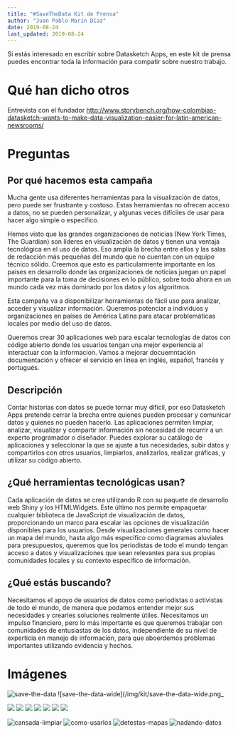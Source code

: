 ```yaml
---
title: "#SaveTheData Kit de Prensa"
author: "Juan Pablo Marín Díaz"
date: 2019-08-24
last_updated: 2019-08-24
---
```



Si estás interesado en escribir sobre Datasketch Apps, en este kit de prensa puedes encontrar toda la información para compatir sobre nuestro trabajo.

# Qué han dicho otros

Entrevista con el fundador
http://www.storybench.org/how-colombias-datasketch-wants-to-make-data-visualization-easier-for-latin-american-newsrooms/


# Preguntas

## Por qué hacemos esta campaña

Mucha gente usa diferentes herramientas para la visualización de datos, pero puede ser frustrante y costoso. Estas herramientas no ofrecen acceso a datos, no se pueden personalizar, y algunas veces difíciles de usar para hacer algo simple o específico.

Hemos visto que las grandes organizaciones de noticias (New York Times, The Guardian) son líderes en visualización de datos y tienen una ventaja tecnológica en el uso de datos. Eso amplía la brecha entre ellos y las salas de redacción más pequeñas del mundo que no cuentan con un equipo técnico sólido. Creemos que esto es particularmente importante en los países en desarrollo donde las organizaciones de noticias juegan un papel importante para la toma de decisiones en lo público, sobre todo ahora en un mundo cada vez más dominado por los datos y los algoritmos.


Esta campaña va a disponibilizar herramientas de fácil uso para analizar, acceder y visualizar información. Queremos potenciar a individuos y organizaciones en países de América Latina para atacar problemáticas locales por medio del uso de datos. 

Queremos crear 30 aplicaciones web para escalar tecnologías de datos con código abierto donde los usuarios tengan una mejor experiencia al interactuar con la informacion. Vamos a mejorar docuemntación documentación y ofrecer el servicio en línea en inglés, español, francés y portugués.

## Descripción

Contar historias con datos se puede tornar muy difícil, por eso Datasketch Apps pretende cerrar la brecha entre quienes pueden procesar y comunicar datos y quienes no pueden hacerlo. Las aplicaciones permiten limpiar, analizar, visualizar y compartir información sin necesidad de recurrir a un experto programador o diseñador. Puedes explorar su catálogo de aplicaciones y seleccionar la que se ajuste a tus necesidades, subir datos y compartirlos con otros usuarios, limpiarlos, analizarlos, realizar gráficas, y utilizar su código abierto. 

## ¿Qué herramientas tecnológicas usan?


Cada aplicación de datos se crea utilizando R con su paquete de desarrollo web Shiny y los HTMLWidgets. Este último nos permite empaquetar cualquier biblioteca de JavaScript de visualización de datos, proporcionando un marco para escalar las opciones de visualización disponibles para los usuarios. Desde visualizaciones generales como hacer un mapa del mundo, hasta algo más específico como diagramas aluviales para presupuestos, queremos que los periodistas de todo el mundo tengan acceso a datos y visualizaciones que sean relevantes para sus propias comunidades locales y su contexto específico de información. 

## ¿Qué estás buscando?

Necesitamos el apoyo de usuarios de datos como periodistas o activistas de todo el mundo, de manera que podamos entender mejor sus necesidades y crearles soluciones realmente útiles. Necesitamos un impulso financiero, pero lo más importante es que queremos trabajar con comunidades de entusiastas de los datos, independiente de su nivel de experticia en manejo de información, para que aboerdemos problemas importantes utilizando evidencia y hechos.


# Imágenes 

![save-the-data](/img/kit/save-the-data-squared.png)
![save-the-data-wide](/img/kit/save-the-data-wide.png_


![](/img/kit/es/derecho-acceso-a-la-informacion.png)
![](/img/kit/es/diagramas-y-mapas.png)
![](/img/kit/es/imagen-equipo-cuadrada.png)
![](/img/kit/es/imagen-equipo-horizontal.png)
![](/img/kit/es/limpieza-de-datos.png)
![](/img/kit/es/muchos-datos.png)
![](/img/kit/es/nadando-en-datos.png)

![cansada-limpiar](/img/kit/cansada-limpiar.jpg)
![como-usarlos](/img/kit/como-usarlos.jpg)
![detestas-mapas](/img/kit/detestas-mapas.jpg)
![nadando-datos](/img/kit/nadando-datos.jpg)


